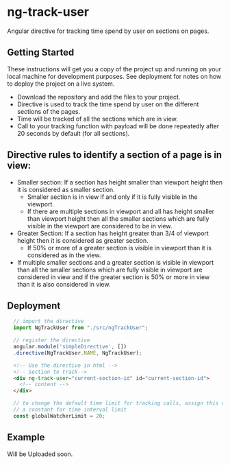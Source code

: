# ng-track-user

Angular directive for tracking time spend by user on sections on pages.

## Getting Started

These instructions will get you a copy of the project up and running on your local machine for development purposes. See deployment for notes on how to deploy the project on a live system.

* Download the repository and add the files to your project.
* Directive is used to track the time spend by user on the different sections of the pages.
* Time will be tracked of all the sections which are in view.
* Call to your tracking function with payload will be done repeatedly after 20 seconds by default (for all sections). 

## Directive rules to identify a section of a page is in view:

* Smaller section: If a section has height smaller than viewport height then it is considered as smaller section.
  - Smaller section is in view if and only if it is fully visible in the viewport.
  - If there are multiple sections in viewport and all has height smaller than viewport height then all the smaller sections which are fully visible in the viewport are considered to be in view.
* Greater Section: If a section has height greater than 3/4 of viewport height then it is considered as greater section.
  - If 50% or more of a greater section is visible in viewport than it is considered as in the view.
* If multiple smaller sections and a greater section is visible in viewport than all the smaller sections which are fully visible in viewport are considered in view and if the greater section is 50% or more in view than it is also considered in view.

## Deployment

```javascript
  // import the directive
  import NgTrackUser from "./src/ngTrackUser";

  // register the directive
  angular.module('simpleDirective', [])
  .directive(NgTrackUser.NAME, NgTrackUser);
```

```html
  <!-- Use the directive in html -->
  <!-- Section to track-->
  <div ng-track-user="current-section-id" id="current-section-id">
    <!-- content -->
  </div>  
```

```javascript
  // to change the default time limit for tracking calls, assign this variable a limit of your choice
  // a constant for time interval limit
  const globalWatcherLimit = 20;

```

## Example

Will be Uploaded soon.


